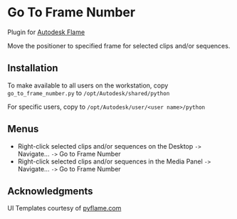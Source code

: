 # Go To Frame Number

Plugin for [Autodesk Flame](http://www.autodesk.com/products/flame)

Move the positioner to specified frame for selected clips and/or sequences.

## Installation
To make available to all users on the workstation, copy `go_to_frame_number.py` to `/opt/Autodesk/shared/python`

For specific users, copy to `/opt/Autodesk/user/<user name>/python`

## Menus
 - Right-click selected clips and/or sequences on the Desktop `->` Navigate... `->` Go to Frame Number
 - Right-click selected clips and/or sequences in the Media Panel `->` Navigate... `->` Go to Frame Number

## Acknowledgments
UI Templates courtesy of [pyflame.com](http://www.pyflame.com)
